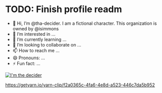 # TODO: Finish profile readm

- 👋 Hi, I’m @tha-decider. I am a fictional character. This organization is owned by @isimmons
- 👀 I’m interested in ...
- 🌱 I’m currently learning ...
- 💞️ I’m looking to collaborate on ...
- 📫 How to reach me ...
- 😄 Pronouns: ...
- ⚡ Fun fact: ...

[![I'm the decider](https://images.app.goo.gl/B31fsaMYTPk67MkZ8)](https://getyarn.io/yarn-clip/f2a0365c-4fa6-4e8d-a523-446c7da5b952)

<!---
tha-decider/tha-decider is a ✨ special ✨ repository because its `README.md` (this file) appears on your GitHub profile.
You can click the Preview link to take a look at your changes.
--->
https://getyarn.io/yarn-clip/f2a0365c-4fa6-4e8d-a523-446c7da5b952
